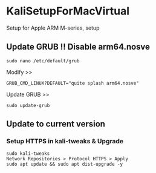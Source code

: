 # KaliSetupForMacVirtual
Setup for Apple ARM M-series, setup

## Update GRUB !! Disable arm64.nosve

```
sudo nano /etc/default/grub
```
Modify >>

```
GRUB_CMD_LINUX?DEFAULT="quite splash arm64.nosve"
```
Update GRUB >>
```
sudo update-grub
```



## Update to current version

### Setup HTTPS in kali-tweaks & Upgrade

```
sudo kali-tweaks
Network Repositories > Protocol HTTPS > Apply
sudo apt update && sudo apt dist-upgrade -y
```

